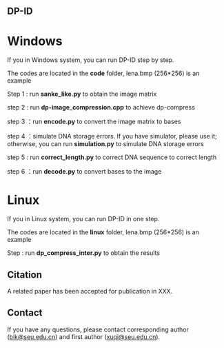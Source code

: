 ## DP-ID 
# Windows
If you in Windows system, you can run DP-ID step by step.

The codes are located in the **code** folder, lena.bmp (256*256) is an example

Step 1 : run **sanke_like.py** to obtain the image matrix
 
step 2 : run **dp-image_compression.cpp** to achieve dp-compress

step 3 ：run **encode.py** to convert the image matrix to bases

step 4 ：simulate DNA storage errors. If you have simulator, please use it; otherwise, you can run **simulation.py** to simulate DNA storage errors

step 5 : run **correct_length.py** to correct DNA sequence to correct length

step 6 ：run **decode.py** to convert bases to the image
# Linux
If you in Linux system, you can run DP-ID in one step.

The codes are located in the **linux** folder, lena.bmp (256*256) is an example

Step : run **dp_compress_inter.py** to obtain the results

## Citation
A related paper has been accepted for publication in XXX.

## Contact
If you have any questions, please contact corresponding author (bik@seu.edu.cn) and first author (xuqi@seu.edu.cn).
